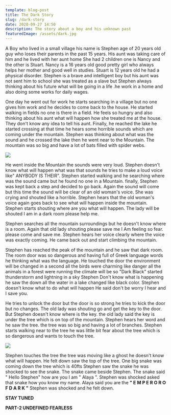 ```yaml
---
template: blog-post
title: The Dark Story
slug: /dark-story
date: 2020-09-27 14:50
description: The story about a boy and his unknown past
featuredImage: /assets/dark.jpg
---
```

A Boy who lived in a small village his name is Stephen age of 20 years old guy who loses their parents in the past 15 years. His aunt was taking care of him and he lived with her aunt home She had 2 children one is Nancy and the other is Stuart. Nancy is a 16 years old good pretty girl who always helps her mother and good well in studies. Stuart is 12 years old he had a physical disorder.
             Stephen is a brave and intelligent boy but his aunt was not sent him to school she was treated as a slave but Stephen always thinking about his future what will be going in a life .he  work in a home and also doing some works for daily wages.

One day he went out for work he starts searching in a village but no one gives him work and he decides to come back to the house. He started walking in fields no one is there in a field. He feels so hungry and also thinking about his aunt what will happen how she treated me at the house. They don't know any idea to tell his aunt. Finally, he reached the lake he started crossing at that time he hears some horrible sounds which are coming under the mountain. Stephen was thinking about what was the sound and he crossed the lake then he went near to the Mountain. The mountain was so big and have a lot of bats filled with spider webs.

![](/assets/small-town.jpg)

He went inside the Mountain the sounds were very loud. Stephen doesn't know what will happen what was that sounds he tries to make a loud voice like" ANYBODY  IS THEIR". Stephen started walking and he searching where was the sound came but he found no one in a Mountain. finally, Stephen was kept back a step and decided to go back. Again the sound will come but this time the sound will be clear of an old woman's voice. She was crying and shouted like a horrible. Stephen hears that the old woman's voice again goes back to see what will happen inside the mountain. Stephen starts shouting where are you what will happen. The lady will be shouted I am in a dark room please help me.

Stephen searches all the mountain surroundings but he doesn't know where is a room. Again that old lady shouting please save me I Am feeling so fear. please come and save me. Stephen hears her voice clearly where the voice was exactly coming.  He came back out and start climbing the mountain.

Stephen has reached the peak of the mountain and he saw that dark room. The room door was so dangerous and having full of Greek language words he thinking what was the language. He touched the door the environment will be changed in a second all the birds were charming like danger all the animals in a forest were running the climate will be so "Dark Black" started thunderstorm and lightning in a sky Stephen Don't know what is happening he saw the down all the water in a lake changed like black color. Stephen doesn't know what to do what will happen  He said don't be worry I hear and I save you.

He tries to unlock the door but the door is so strong he tries to kick the door but no changes. The old lady was shouting go and get the key to the door. But Stephen doesn't know where is the key. the old lady said the key is under the tree which is on top of the mountain. Stephen hears her word and he saw the tree. the tree was so big and having a lot of branches. Stephen starts walking near to the tree he was little bit fear about the tree which is so dangerous and wants to touch the tree.

![](/assets/tree.jpeg)

Stephen touches the tree the tree was moving like a ghost he doesn't know what will happen. He felt down saw the top of the tree. One big snake was coming down the tree which is 40fts Stephen saw the snake he was shocked to see the snake. The snake came beside Stephen. The snake said " Hello Stephen" how are you  I am " Alaya ". Stephen was shocked asked that snake how you know my name. Alaya said you are the **" E M P E R O R    O F    D A R K "**  Stephen was shocked and he felt down.  

**STAY   TUNED** 

**PART-2 UNDEFINED FEARLESS**